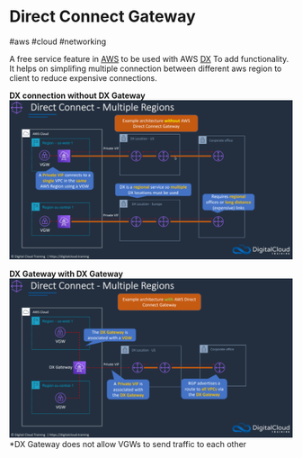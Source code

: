 # Direct Connect Gateway
#aws #cloud #networking 

A free service feature in [AWS](Cloud%20Computing/AWS/AWS.md) to be used with AWS [DX](Cloud%20Computing/AWS/Networking/DX.md) To add functionality. It helps on simplifing multiple connection between different aws region to client to reduce expensive connections.

**DX connection without DX Gateway**
![](Attachments/Pasted%20image%2020230311220602.png)


**DX Gateway with DX Gateway**
![](Attachments/Pasted%20image%2020230311220635.png)
*DX Gateway does not allow VGWs to send traffic to each other

